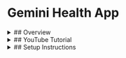 
# Gemini Health App

<details>
<summary>## Overview</summary>
Leverage the power of AI to analyze the nutritional content of meals by simply uploading images. The Gemini Health App assists users in maintaining a balanced diet by providing insights into calorie counts and nutritional details.
</details>

<details>
<summary>## YouTube Tutorial</summary>
Watch our [detailed tutorial on YouTube](#) to learn how to use all the features of the Gemini Health App effectively.
</details>

<details>
<summary>## Setup Instructions</summary>

### 1. Open the Cloned Folder in Visual Studio Code
- Navigate to the project directory in VS Code.

### 2. Set Up Conda Environment
```bash
conda create -n ven python=3.12.4 -y
conda activate ven
3. Create a .env File
Inside your project directory, create a .env file to store your GOOGLE_API_KEY.
4. Create Requirements File
Create a requirements.txt file to list all necessary Python packages.
5. Install Required Packages
bash
Copy code
pip install -r requirements.txt
6. Create the Streamlit App File
Ensure app.py is set up and ready by this step as the dependencies are installed.
7. Run the Application
bash
Copy code
streamlit run app.py
</details>
<details>
<summary>## Usage Instructions</summary>
Navigate to the App
Begin by uploading an image of your food.
Provide any specific dietary needs or additional information in the designated area.
Submit for Analysis
The AI will analyze the image and present a detailed report on the nutritional content, assessing the healthiness of the food based on its nutrient profile.
</details>
<details>
<summary>## How AI Helps in Health Management</summary>
AI enhances our ability to understand and manage our health through advanced image recognition and data analysis techniques. This application processes visual and textual data to deliver precise nutritional information, enabling users to make informed decisions about their diets and overall health.
</details>
<details>
<summary>## Contributions</summary>
Contributions to the Gemini Health App are welcome. Please ensure to follow best practices for code style and updates.
</details>
```
